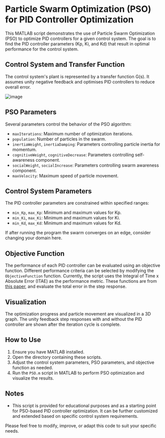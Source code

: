 # Particle Swarm Optimization (PSO) for PID Controller Optimization

This MATLAB script demonstrates the use of Particle Swarm Optimization (PSO) to optimize PID controllers for a given control system. The goal is to find the PID controller parameters (Kp, Ki, and Kd) that result in optimal performance for the control system.

## Control System and Transfer Function

The control system's plant is represented by a transfer function G(s). It assumes unity negative feedback and optimises PID controllers to reduce overall error.

![image](https://github.com/James-Bray19/PSO-Control-System-Tuning/assets/47334864/145edf92-d92e-439e-895b-e24c026abaa9)

## PSO Parameters

Several parameters control the behavior of the PSO algorithm:

- `maxIterations`: Maximum number of optimization iterations.
- `population`: Number of particles in the swarm.
- `inertiaWeight`, `inertiaDamping`: Parameters controlling particle inertia for momentum.
- `cognitiveWeight`, `cognitiveDecrease`: Parameters controlling self-awareness component.
- `socialWeight`, `socialIncrease`: Parameters controlling swarm awareness component.
- `maxVelocity`: Maximum speed of particle movement.

## Control System Parameters

The PID controller parameters are constrained within specified ranges:

- `min_Kp`, `max_Kp`: Minimum and maximum values for Kp.
- `min_Ki`, `max_Ki`: Minimum and maximum values for Ki.
- `min_Kd`, `max_Kd`: Minimum and maximum values for Kd.

If after running the program the swarm converges on an edge, consider changing your domain here.

## Objective Function

The performance of each PID controller can be evaluated using an objective function. Different performance criteria can be selected by modifying the `ObjectiveFunction` function. Currently, the script uses the Integral of Time x Absolute Error (ITAE) as the performance metric. These functions are from [this paper](https://insightsociety.org/ojaseit/index.php/ijaseit/article/view/93/98), and evaluate the total error in the step response.

## Visualization

The optimization progress and particle movement are visualized in a 3D graph. The unity feedback step responses with and without the PID controller are shown after the iteration cycle is complete.

## How to Use

1. Ensure you have MATLAB installed.
2. Open the directory containing these scripts.
3. Adjust the control system parameters, PSO parameters, and objective function as needed.
4. Run the `PSO.m` script in MATLAB to perform PSO optimization and visualize the results.

## Notes

- This script is provided for educational purposes and as a starting point for PSO-based PID controller optimization. It can be further customized and extended based on specific control system requirements.

Please feel free to modify, improve, or adapt this code to suit your specific needs.

